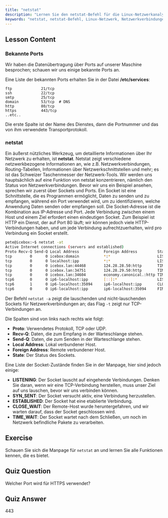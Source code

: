 ```yaml
---
title: "netstat"
description: "Lernen Sie den netstat-Befehl für die Linux-Netzwerkanalyse. Verstehen Sie Netzwerkverbindungen, Ports und Sockets mit dieser anfängerfreundlichen Anleitung."
keywords: "netstat, netstat-Befehl, Linux-Netzwerk, Netzwerkverbindungen, Linux-Tutorial, Anfänger, Anleitung"
---
```


## Lesson Content

### Bekannte Ports

Wir haben die Datenübertragung über Ports auf unserer Maschine besprochen; schauen wir uns einige bekannte Ports an.

Eine Liste der bekannten Ports erhalten Sie in der Datei **/etc/services**:

```plaintext
ftp             21/tcp
ssh             22/tcp
smtp            25/tcp
domain          53/tcp  # DNS
http            80/tcp
https           443/tcp
..etc..
```

Die erste Spalte ist der Name des Dienstes, dann die Portnummer und das von ihm verwendete Transportprotokoll.

### netstat

Ein äußerst nützliches Werkzeug, um detaillierte Informationen über Ihr Netzwerk zu erhalten, ist **netstat**. Netstat zeigt verschiedene netzwerkbezogene Informationen an, wie z.B. Netzwerkverbindungen, Routing-Tabellen, Informationen über Netzwerkschnittstellen und mehr; es ist das Schweizer Taschenmesser der Netzwerk-Tools. Wir werden uns hauptsächlich auf eine Funktion von netstat konzentrieren, nämlich den Status von Netzwerkverbindungen. Bevor wir uns ein Beispiel ansehen, sprechen wir zuerst über Sockets und Ports. Ein Socket ist eine Schnittstelle, die es Programmen ermöglicht, Daten zu senden und zu empfangen, während ein Port verwendet wird, um zu identifizieren, welche Anwendung Daten senden oder empfangen soll. Die Socket-Adresse ist die Kombination aus IP-Adresse und Port. Jede Verbindung zwischen einem Host und einem Ziel erfordert einen eindeutigen Socket. Zum Beispiel ist HTTP ein Dienst, der auf Port 80 läuft; wir können jedoch viele HTTP-Verbindungen haben, und um jede Verbindung aufrechtzuerhalten, wird pro Verbindung ein Socket erstellt.

```bash
pete@icebox:~$ netstat -at
Active Internet connections (servers and established)
Proto Recv-Q Send-Q Local Address           Foreign Address         State
tcp        0      0 icebox:domain           *:*                     LISTEN
tcp        0      0 localhost:ipp           *:*                     LISTEN
tcp        0      0 icebox.lan:44468        124.28.28.50:http       TIME_WAIT
tcp        0      0 icebox.lan:34751        124.28.29.50:http       TIME_WAIT
tcp        0      0 icebox.lan:34604        economy.canonical.:http TIME_WAIT
tcp6       0      0 ip6-localhost:ipp       [::]:*                  LISTEN
tcp6       1      0 ip6-localhost:35094     ip6-localhost:ipp       CLOSE_WAIT
tcp6       0      0 ip6-localhost:ipp       ip6-localhost:35094     FIN_WAIT2
```

Der Befehl `netstat -a` zeigt die lauschenden und nicht-lauschenden Sockets für Netzwerkverbindungen an; das Flag `-t` zeigt nur TCP-Verbindungen an.

Die Spalten sind von links nach rechts wie folgt:

- **Proto**: Verwendetes Protokoll, TCP oder UDP.
- **Recv-Q**: Daten, die zum Empfang in der Warteschlange stehen.
- **Send-Q**: Daten, die zum Senden in der Warteschlange stehen.
- **Local Address**: Lokal verbundener Host.
- **Foreign Address**: Remote verbundener Host.
- **State**: Der Status des Sockets.

Eine Liste der Socket-Zustände finden Sie in der Manpage, hier sind jedoch einige:

- **LISTENING**: Der Socket lauscht auf eingehende Verbindungen. Denken Sie daran, wenn wir eine TCP-Verbindung herstellen, muss unser Ziel auf uns lauschen, bevor wir uns verbinden können.
- **SYN_SENT**: Der Socket versucht aktiv, eine Verbindung herzustellen.
- **ESTABLISHED**: Der Socket hat eine etablierte Verbindung.
- **CLOSE_WAIT**: Der Remote-Host wurde heruntergefahren, und wir warten darauf, dass der Socket geschlossen wird.
- **TIME_WAIT**: Der Socket wartet nach dem Schließen, um noch im Netzwerk befindliche Pakete zu verarbeiten.

## Exercise

Schauen Sie sich die Manpage für `netstat` an und lernen Sie alle Funktionen kennen, die es bietet.

## Quiz Question

Welcher Port wird für HTTPS verwendet?

## Quiz Answer

443
